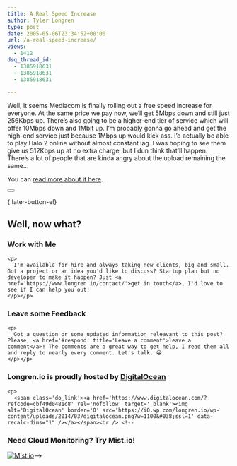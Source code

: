 ```yaml
---
title: A Real Speed Increase
author: Tyler Longren
type: post
date: 2005-05-06T23:34:52+00:00
url: /a-real-speed-increase/
views:
  - 1412
dsq_thread_id:
  - 1385918631
  - 1385918631
  - 1385918631

---
```

Well, it seems Mediacom is finally rolling out a free speed increase for everyone. At the same price we pay now, we&#8217;ll get 5Mbps down and still just 256Kbps up. There&#8217;s also going to be a higher-end tier of service which will offer 10Mbps down and 1Mbit up. I&#8217;m probably gonna go ahead and get the high-end service just because 1Mbps up would kick ass. I&#8217;d actually be able to play Halo 2 online without almost constant lag. I was hoping to see them give us 512Kbps up at no extra charge, but I dun think that&#8217;ll happen. There&#8217;s a lot of people that are kinda angry about the upload remaining the same&#8230;

You can [read more about it here][1]. 

<div class="wpulike wpulike-default " >
  <div class="wp_ulike_general_class wp_ulike_is_not_liked">
    <button type="button"
					aria-label="Like Button"
					data-ulike-id="1859"
					data-ulike-nonce="9516d65e5b"
					data-ulike-type="likeThis"
					data-ulike-template="wpulike-default"
					data-ulike-display-likers="0"
					data-ulike-disable-pophover="0"
					class="wp_ulike_btn wp_ulike_put_image wp_likethis_1859"></button><span class="count-box"></span>
  </div>
</div>

[][2]{.later-button-el}

<div class='what-next'>
  <h2>
    Well, now what?
  </h2>
  
  <div class='hire'>
    <h3>
      Work with Me
    </h3>
    
    <p>
      I'm available for hire and always taking new clients, big and small. Got a project or an idea you'd like to discuss? Startup plan but no developer to make it happen? Just <a href='https://www.longren.io/contact/'>get in touch</a>, I'd love to see if I can help you out!
    </p></p>
  </div>
  
  <div class='hire'>
    <h3>
      Leave some Feedback
    </h3>
    
    <p>
      Got a question or some updated information releavant to this post? Please, <a href='#respond' title='Leave a comment'>leave a comment</a>! The comments are a great way to get help, I read them all and reply to nearly every comment. Let's talk. 😀
    </p></p>
  </div>
  
  <div class='now-what-bottom-ad'>
    <h3>
      Longren.io is proudly hosted by <a href='https://www.digitalocean.com/?refcode=cbf49d0481c8'>DigitalOcean</a>
    </h3>
    
    <p>
      <span class='do_link'><a href='https://www.digitalocean.com/?refcode=cbf49d0481c8' rel='nofollow' target='_blank'><img alt='DigitalOcean' border='0' src='https://i0.wp.com/longren.io/wp-content/uploads/2014/03/digitalocean.png?w=1100&#038;ssl=1' data-recalc-dims="1" /></a></span><br /> <!--

<h3>Need Cloud Monitoring? Try Mist.io!</h3>

<span class='do_link'><a href='http://mist.io/?ref=tyler' rel='nofollow' target='_blank'><img alt='Mist.io' border='0' src='https://i0.wp.com/longren.io/wp-content/uploads/2014/04/mistio.jpg?w=1100&#038;ssl=1' data-recalc-dims="1"></a></span>--></div> </div>

 [1]: http://www.qctimes.com/internal.php?story_id=1050550&t=Business&c=31,1050550
 [2]: #